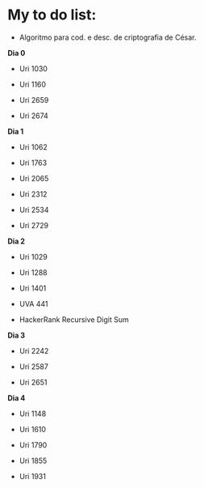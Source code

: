 <h1> My to do list: </h1>

  - Algoritmo para cod. e desc. de criptografia de César.

<b>Dia 0</b>
   
  - Uri 1030
   
  - Uri 1160
   
  - Uri 2659
   
  - Uri 2674
  

<b>Dia 1</b>  
 
  - Uri 1062  
 
  - Uri 1763
 
  - Uri 2065
 
  - Uri 2312
 
  - Uri 2534
 
  - Uri 2729 


<b>Dia 2</b> 
   
  - Uri 1029
   
  - Uri 1288
   
  - Uri 1401
   
  - UVA 441
   
  - HackerRank Recursive Digit Sum

<b>Dia 3</b>
   
  - Uri 2242
   
  - Uri 2587  
   
  - Uri 2651



<b>Dia 4</b>

  - Uri 1148
  
  - Uri 1610
  
  - Uri 1790
  
  - Uri 1855
  
  - Uri 1931

